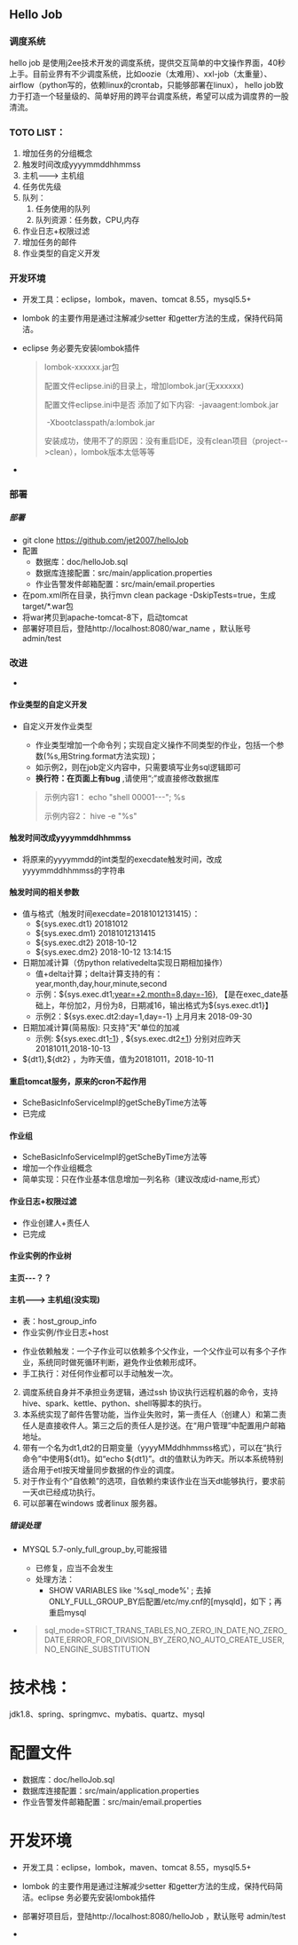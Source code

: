 ## Hello Job
### 调度系统
hello job 是使用j2ee技术开发的调度系统，提供交互简单的中文操作界面，40秒上手。目前业界有不少调度系统，比如oozie（太难用）、xxl-job（太重量）、airflow（python写的，依赖linux的crontab，只能够部署在linux）， hello job致力于打造一个轻量级的、简单好用的跨平台调度系统，希望可以成为调度界的一股清流。

### TOTO LIST：
1. 增加任务的分组概念
2. 触发时间改成yyyymmddhhmmss
3. 主机---> 主机组
4. 任务优先级
5. 队列：
   1. 任务使用的队列
   2. 队列资源：任务数，CPU,内存
6. 作业日志+权限过滤
7. 增加任务的邮件
8. 作业类型的自定义开发





### 开发环境

- 开发工具：eclipse，lombok，maven、tomcat 8.55，mysql5.5+

- lombok 的主要作用是通过注解减少setter 和getter方法的生成，保持代码简洁。

- eclipse 务必要先安装lombok插件

  >  lombok-xxxxxx.jar包
  >
  > 配置文件eclipse.ini的目录上，增加lombok.jar(无xxxxxx)
  >
  > 配置文件eclipse.ini中是否 添加了如下内容: 
  > ​    -javaagent:lombok.jar 
  >
  > ​    -Xbootclasspath/a:lombok.jar 
  >
  > 安装成功，使用不了的原因：没有重启IDE，没有clean项目（project-->clean），lombok版本太低等等

- 



### 部署

##### 部署

- git clone https://github.com/jet2007/helloJob
- 配置
  - 数据库：doc/helloJob.sql
  - 数据库连接配置：src/main/application.properties
  - 作业告警发件邮箱配置：src/main/email.properties
- 在pom.xml所在目录，执行mvn clean package -DskipTests=true，生成target/*.war包
- 将war拷贝到apache-tomcat-8下，启动tomcat
- 部署好项目后，登陆http://localhost:8080/war_name ，默认账号 admin/test



### 改进

- > 



#### 作业类型的自定义开发

- 自定义开发作业类型

  - 作业类型增加一个命令列；实现自定义操作不同类型的作业，包括一个参数(%s,用String.format方法实现)；
  - 如示例2，则在job定义内容中，只需要填写业务sql逻辑即可
  - **换行符：在页面上有bug** ,请使用“;”或直接修改数据库

  > 示例内容1： echo "shell 00001---"; %s
  >
  > 示例内容2： hive -e "%s"





#### 触发时间改成yyyymmddhhmmss

- 将原来的yyyymmdd的int类型的execdate触发时间，改成yyyymmddhhmmss的字符串



#### 触发时间的相关参数

- 值与格式（触发时间execdate=20181012131415）：
  - \${sys.exec.dt1}  20181012
  - \${sys.exec.dm1}  20181012131415
  - \${sys.exec.dt2} 2018-10-12
  - \${sys.exec.dm2} 2018-10-12 13:14:15
- 日期加减计算（仿python relativedelta实现日期相加操作）
  - 值+delta计算；delta计算支持的有：year,month,day,hour,minute,second
  - 示例：\${sys.exec.dt1<u>:year=+2,month=8,day=-16</u>}, 【是在exec_date基础上，年份加2，月份为8，日期减16，输出格式为\${sys.exec.dt1}】
  - 示例2：\${sys.exec.dt2:day=1,day=-1} 上月月末 2018-09-30
- 日期加减计算(简易版): 只支持"天"单位的加减
  - 示例: \${sys.exec.dt1<u>-1</u>} , \${sys.exec.dt2<u>+1</u>} 分别对应昨天20181011,2018-10-13
- \${dt1},\${dt2} ，为昨天值，值为20181011，2018-10-11



#### 重启tomcat服务，原来的cron不起作用

- ScheBasicInfoServiceImpl的getScheByTime方法等
- 已完成



#### 作业组

- ScheBasicInfoServiceImpl的getScheByTime方法等
- 增加一个作业组概念
- 简单实现：只在作业基本信息增加一列名称（建议改成id-name,形式）



#### 作业日志+权限过滤

- 作业创建人+责任人
- 已完成



#### 作业实例的作业树



####  主页---？？



#### 主机---> 主机组(没实现)

- 表：host_group_info
- 作业实例/作业日志+host



* 作业依赖触发：一个子作业可以依赖多个父作业，一个父作业可以有多个子作业，系统同时做死循环判断，避免作业依赖形成环。
* 手工执行：对任何作业都可以手动触发一次。
2. 调度系统自身并不承担业务逻辑，通过ssh 协议执行远程机器的命令，支持hive、spark、kettle、python、shell等脚本的执行。
3. 本系统实现了邮件告警功能，当作业失败时，第一责任人（创建人）和第二责任人是直接收件人。第三之后的责任人是抄送。在“用户管理”中配置用户邮箱地址。
4. 带有一个名为dt1,dt2的日期变量（yyyyMMddhhmmss格式），可以在“执行命令”中使用\${dt1}。如“echo \${dt1}”。dt的值默认为昨天。所以本系统特别适合用于etl按天增量同步数据的作业的调度。
5. 对于作业有个“自依赖”的选项，自依赖约束该作业在当天dt能够执行，要求前一天dt已经成功执行。
6. 可以部署在windows 或者linux 服务器。



##### 错误处理

- MYSQL 5.7-only_full_group_by,可能报错

  - 已修复，应当不会发生
  - 处理方法： 
    - SHOW VARIABLES like '%sql_mode%' ; 去掉ONLY_FULL_GROUP_BY后配置/etc/my.cnf的[mysqld]，如下；再重启mysql

- > sql_mode=STRICT_TRANS_TABLES,NO_ZERO_IN_DATE,NO_ZERO_DATE,ERROR_FOR_DIVISION_BY_ZERO,NO_AUTO_CREATE_USER,NO_ENGINE_SUBSTITUTION



# 技术栈：
jdk1.8、spring、springmvc、mybatis、quartz、mysql

# 配置文件
* 数据库：doc/helloJob.sql
* 数据库连接配置：src/main/application.properties
* 作业告警发件邮箱配置：src/main/email.properties

# 开发环境
* 开发工具：eclipse，lombok，maven、tomcat 8.55，mysql5.5+
*  lombok 的主要作用是通过注解减少setter 和getter方法的生成，保持代码简洁。eclipse 务必要先安装lombok插件
*  部署好项目后，登陆http://localhost:8080/helloJob ，默认账号 admin/test

* 


